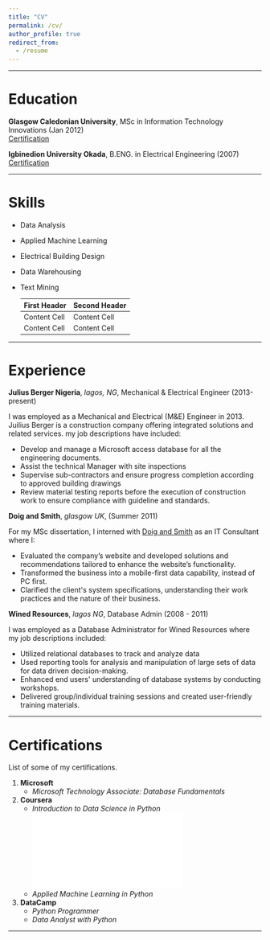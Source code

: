 ```yaml
---
title: "CV"
permalink: /cv/
author_profile: true
redirect_from:
  - /resume
---
```


***

# Education

**Glasgow Caledonian University**, MSc in Information Technology Innovations (Jan 2012)    
[Certification](https://github.com/cduvallet/phd-thesis/blob/master/duvallet_thesis_final.pdf)

**Igbinedion University Okada**, B.ENG. in Electrical Engineering (2007)   
[Certification](https://github.com/cduvallet/phd-thesis/blob/master/duvallet_thesis_final.pdf)

***

# Skills

* Data Analysis
* Applied Machine Learning
* Electrical Building Design
* Data Warehousing
* Text Mining


  First Header  | Second Header
  ------------- | -------------
  Content Cell  | Content Cell
  Content Cell  | Content Cell 

***

# Experience

**Julius Berger Nigeria**, _lagos, NG_, Mechanical & Electrical Engineer (2013-present)  

I was employed as a Mechanical and Electrical (M&E) Engineer in 2013. Juilius Berger is a construction company offering integrated
solutions and related services. my job descriptions have included:
* Develop and manage a Microsoft access database for all the engineering documents.
* Assist the technical Manager with site inspections
* Supervise sub-contractors and ensure progress completion according to approved building drawings
* Review material testing reports before the execution of construction work to ensure compliance with guideline and standards.


**Doig and Smith**, _glasgow UK_, (Summer 2011)  

For my MSc dissertation, I interned with [Doig and Smith]() as an IT Consultant where I: 
* Evaluated the company’s website and developed solutions and recommendations tailored to enhance the website’s functionality.
* Transformed the business into a mobile-first data capability, instead of PC first.
* Clarified the client's system specifications, understanding their work practices and the nature of their business.


**Wined Resources**, _lagos NG_, Database Admin (2008 - 2011)

I was employed as a Database Administrator for Wined Resources where my job descriptions included:
* Utilized relational databases  to track and analyze data
* Used reporting tools for analysis and manipulation of large sets of data for data driven decision-making.
* Enhanced end users' understanding of database systems by conducting workshops.
* Delivered group/individual training sessions and created user-friendly training materials.


***

# Certifications

List of some of my certifications.
1. **Microsoft** 
    * _Microsoft Technology Associate: Database Fundamentals_  
2. **Coursera** 
    * _Introduction to Data Science in Python_ ![pdf](/files/Coursera%20Introduction%20to%20Data%20Science%20in%20Python.pdf)
    * _Applied Machine Learning in Python_
3. **DataCamp** 
    * _Python Programmer_
    * _Data Analyst with Python_

***






